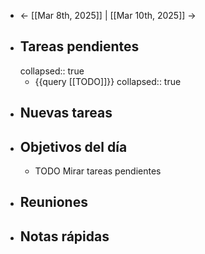 - ← [[Mar 8th, 2025]] | [[Mar 10th, 2025]] →
- ## Tareas pendientes
  collapsed:: true
	- {{query [[TODO]]}}
	  collapsed:: true
- ## Nuevas tareas
- ## Objetivos del día
	- TODO Mirar tareas pendientes
- ## Reuniones
- ## Notas rápidas